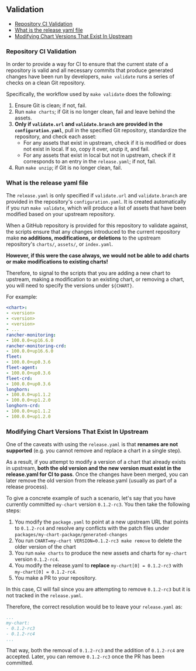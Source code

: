 ## Validation

- [Repository CI Validation](#repository-ci-validation)
- [What is the release yaml file](#what-is-the-release-yaml-file)
- [Modifying Chart Versions That Exist In Upstream](#modifying-chart-versions-that-exist-in-upstream)

### Repository CI Validation

In order to provide a way for CI to ensure that the current state of a repository is valid and all necessary commits that produce generated changes have been run by developers, `make validate` runs a series of checks on a clean Git repository.

Specifically, the workflow used by `make validate` does the following:
1. Ensure Git is clean; if not, fail.
2. Run `make charts`; if Git is no longer clean, fail and leave behind the assets.
3. **Only if `validate.url` and `validate.branch` are provided in the `configuration.yaml`**, pull in the specified Git repository, standardize the repository, and check each asset:
   - For any assets that exist in upstream, check if it is modified or does not exist in local. If so, copy it over, unzip it, and fail.
   - For any assets that exist in local but not in upstream, check if it corresponds to an entry in the `release.yaml`; if not, fail.
4. Run `make unzip`; if Git is no longer clean, fail.

### What is the release yaml file

The `release.yaml` is only specified if `validate.url` and `validate.branch` are provided in the repository's `configuration.yaml`. It is created automatically if you run `make validate`, which will produce a list of assets that have been modified based on your upstream repository.

When a GitHub repository is provided for this repository to validate against, the scripts ensure that any changes introduced to the current repository make **no additions, modifications, or deletions** to the upstream repository's `charts/`, `assets/`, or `index.yaml`.

**However, if this were the case always, we would not be able to add charts or make modifications to existing charts!**

Therefore, to signal to the scripts that you are adding a new chart to upstream, making a modification to an existing chart, or removing a chart, you will need to specify the versions under `${CHART}`.

For example:

```yaml
<chart>:
- <version>
- <version>
- <version>
- ...
rancher-monitoring:
- 100.0.0+up16.6.0
rancher-monitoring-crd:
- 100.0.0+up16.6.0
fleet:
- 100.0.0+up0.3.6
fleet-agent:
- 100.0.0+up0.3.6
fleet-crd:
- 100.0.0+up0.3.6
longhorn:
- 100.0.0+up1.1.2
- 100.0.0+up1.2.0
longhorn-crd:
- 100.0.0+up1.1.2
- 100.0.0+up1.2.0
```

### Modifying Chart Versions That Exist In Upstream

One of the caveats with using the `release.yaml` is that **renames are not supported** (e.g. you cannot remove and replace a chart in a single step).

As a result, if you attempt to modify a version of a chart that already exists in upstream, **both the old version and the new version must exist in the release.yaml for CI to pass**. Once the changes have been merged, you can later remove the old version from the release.yaml (usually as part of a release process).

To give a concrete example of such a scenario, let's say that you have currently committed `my-chart` version `0.1.2-rc3`. You then take the following steps:
1. You modify the `package.yaml` to point at a new upstream URL that points to `0.1.2-rc4` and resolve any conflicts with the patch files under `packages/my-chart-package/generated-changes`
2. You run `CHART=my-chart VERSION=0.1.2-rc3 make remove` to delete the older version of the chart
3. You run `make charts` to produce the new assets and charts for `my-chart` version `0.1.2-rc4`.
4. You modify the release.yaml to **replace** `my-chart[0] = 0.1.2-rc3` with `my-chart[0] = 0.1.2-rc4`.
5. You make a PR to your repository.

In this case, CI will fail since you are attempting to remove `0.1.2-rc3` but it is not tracked in the `release.yaml`.

Therefore, the correct resolution would be to leave your `release.yaml` as:

```yaml
...
my-chart:
- 0.1.2-rc3
- 0.1.2-rc4
...
```

That way, both the removal of `0.1.2-rc3` and the addition of `0.1.2-rc4` are accepted. Later, you can remove `0.1.2-rc3` once the PR has been committed.
